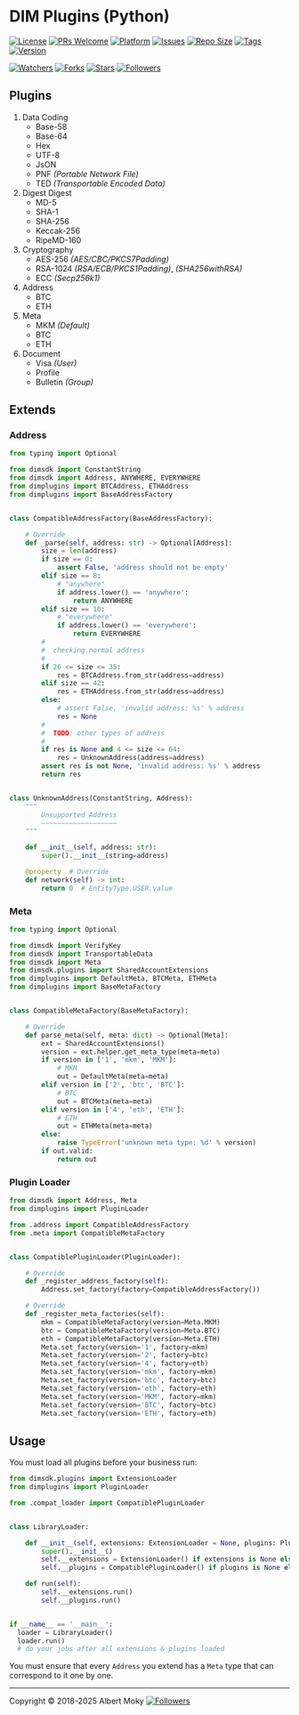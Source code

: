 # DIM Plugins (Python)

[![License](https://img.shields.io/github/license/dimchat/plugins-py)](https://github.com/dimchat/plugins-py/blob/master/LICENSE)
[![PRs Welcome](https://img.shields.io/badge/PRs-welcome-brightgreen.svg)](https://github.com/dimchat/plugins-py/pulls)
[![Platform](https://img.shields.io/badge/Platform-Python%203-brightgreen.svg)](https://github.com/dimchat/plugins-py/wiki)
[![Issues](https://img.shields.io/github/issues/dimchat/plugins-py)](https://github.com/dimchat/plugins-py/issues)
[![Repo Size](https://img.shields.io/github/repo-size/dimchat/plugins-py)](https://github.com/dimchat/plugins-py/archive/refs/heads/main.zip)
[![Tags](https://img.shields.io/github/tag/dimchat/plugins-py)](https://github.com/dimchat/plugins-py/tags)
[![Version](https://img.shields.io/pypi/v/dimplugins)](https://pypi.org/project/dimplugins)

[![Watchers](https://img.shields.io/github/watchers/dimchat/plugins-py)](https://github.com/dimchat/plugins-py/watchers)
[![Forks](https://img.shields.io/github/forks/dimchat/plugins-py)](https://github.com/dimchat/plugins-py/forks)
[![Stars](https://img.shields.io/github/stars/dimchat/plugins-py)](https://github.com/dimchat/plugins-py/stargazers)
[![Followers](https://img.shields.io/github/followers/dimchat)](https://github.com/orgs/dimchat/followers)

## Plugins

1. Data Coding
   * Base-58
   * Base-64
   * Hex
   * UTF-8
   * JsON
   * PNF _(Portable Network File)_
   * TED _(Transportable Encoded Data)_
2. Digest Digest
   * MD-5
   * SHA-1
   * SHA-256
   * Keccak-256
   * RipeMD-160
3. Cryptography
   * AES-256 _(AES/CBC/PKCS7Padding)_
   * RSA-1024 _(RSA/ECB/PKCS1Padding)_, _(SHA256withRSA)_
   * ECC _(Secp256k1)_
4. Address
   * BTC
   * ETH
5. Meta
   * MKM _(Default)_
   * BTC
   * ETH
6. Document
   * Visa _(User)_
   * Profile
   * Bulletin _(Group)_

## Extends

### Address

```python
from typing import Optional

from dimsdk import ConstantString
from dimsdk import Address, ANYWHERE, EVERYWHERE
from dimplugins import BTCAddress, ETHAddress
from dimplugins import BaseAddressFactory


class CompatibleAddressFactory(BaseAddressFactory):

    # Override
    def _parse(self, address: str) -> Optional[Address]:
        size = len(address)
        if size == 0:
            assert False, 'address should not be empty'
        elif size == 8:
            # "anywhere"
            if address.lower() == 'anywhere':
                return ANYWHERE
        elif size == 10:
            # "everywhere"
            if address.lower() == 'everywhere':
                return EVERYWHERE
        #
        #  checking normal address
        #
        if 26 <= size <= 35:
            res = BTCAddress.from_str(address=address)
        elif size == 42:
            res = ETHAddress.from_str(address=address)
        else:
            # assert False, 'invalid address: %s' % address
            res = None
        #
        #  TODO: other types of address
        #
        if res is None and 4 <= size <= 64:
            res = UnknownAddress(address=address)
        assert res is not None, 'invalid address: %s' % address
        return res


class UnknownAddress(ConstantString, Address):
    """
        Unsupported Address
        ~~~~~~~~~~~~~~~~~~~
    """

    def __init__(self, address: str):
        super().__init__(string=address)

    @property  # Override
    def network(self) -> int:
        return 0  # EntityType.USER.value
```

### Meta

```python
from typing import Optional

from dimsdk import VerifyKey
from dimsdk import TransportableData
from dimsdk import Meta
from dimsdk.plugins import SharedAccountExtensions
from dimplugins import DefaultMeta, BTCMeta, ETHMeta
from dimplugins import BaseMetaFactory


class CompatibleMetaFactory(BaseMetaFactory):

    # Override
    def parse_meta(self, meta: dict) -> Optional[Meta]:
        ext = SharedAccountExtensions()
        version = ext.helper.get_meta_type(meta=meta)
        if version in ['1', 'mkm', 'MKM']:
            # MKM
            out = DefaultMeta(meta=meta)
        elif version in ['2', 'btc', 'BTC']:
            # BTC
            out = BTCMeta(meta=meta)
        elif version in ['4', 'eth', 'ETH']:
            # ETH
            out = ETHMeta(meta=meta)
        else:
            raise TypeError('unknown meta type: %d' % version)
        if out.valid:
            return out
```

### Plugin Loader

```python
from dimsdk import Address, Meta
from dimplugins import PluginLoader

from .address import CompatibleAddressFactory
from .meta import CompatibleMetaFactory


class CompatiblePluginLoader(PluginLoader):

    # Override
    def _register_address_factory(self):
        Address.set_factory(factory=CompatibleAddressFactory())

    # Override
    def _register_meta_factories(self):
        mkm = CompatibleMetaFactory(version=Meta.MKM)
        btc = CompatibleMetaFactory(version=Meta.BTC)
        eth = CompatibleMetaFactory(version=Meta.ETH)
        Meta.set_factory(version='1', factory=mkm)
        Meta.set_factory(version='2', factory=btc)
        Meta.set_factory(version='4', factory=eth)
        Meta.set_factory(version='mkm', factory=mkm)
        Meta.set_factory(version='btc', factory=btc)
        Meta.set_factory(version='eth', factory=eth)
        Meta.set_factory(version='MKM', factory=mkm)
        Meta.set_factory(version='BTC', factory=btc)
        Meta.set_factory(version='ETH', factory=eth)
```

## Usage

You must load all plugins before your business run:

```python
from dimsdk.plugins import ExtensionLoader
from dimplugins import PluginLoader

from .compat_loader import CompatiblePluginLoader


class LibraryLoader:

    def __init__(self, extensions: ExtensionLoader = None, plugins: PluginLoader = None):
        super().__init__()
        self.__extensions = ExtensionLoader() if extensions is None else extensions
        self.__plugins = CompatiblePluginLoader() if plugins is None else plugins

    def run(self):
        self.__extensions.run()
        self.__plugins.run()


if __name__ == '__main__':
  loader = LibraryLoader()
  loader.run()
  # do your jobs after all extensions & plugins loaded
```

You must ensure that every ```Address``` you extend has a ```Meta``` type that can correspond to it one by one.

----

Copyright &copy; 2018-2025 Albert Moky
[![Followers](https://img.shields.io/github/followers/moky)](https://github.com/moky?tab=followers)
